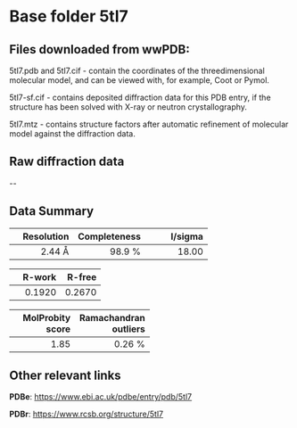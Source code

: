 # Base folder 5tl7

## Files downloaded from wwPDB:

5tl7.pdb and 5tl7.cif - contain the coordinates of the threedimensional molecular model, and can be viewed with, for example, Coot or Pymol.

5tl7-sf.cif - contains deposited diffraction data for this PDB entry, if the structure has been solved with X-ray or neutron crystallography.

5tl7.mtz - contains structure factors after automatic refinement of molecular model against the diffraction data.

## Raw diffraction data

--<br> 

## Data Summary
|   | Resolution | Completeness| I/sigma |
|---|-------------:|----------------:|--------------:|
|   |2.44 Å|98.9  %|<img width=50/>18.00|

|   | **R-work**| **R-free**   
|---|-------------:|----------------:|           
||0.1920|0.2670|

|   |**MolProbity<br>score**| **Ramachandran<br>outliers** 
|---|-------------:|----------------:|
||1.85|0.26 %|

 

 

## Other relevant links 
**PDBe**:  https://www.ebi.ac.uk/pdbe/entry/pdb/5tl7
 
**PDBr**: https://www.rcsb.org/structure/5tl7 

